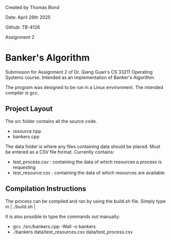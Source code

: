 Created by Thomas Bond

Date: April 26th 2025

Github: TB-4126

Assignment 2

# Banker's Algorithm

Submission for Assignment 2 of Dr. Qiang Guan's CS 33211 Operating Systems course.
Intended as an implementation of Banker's Algorithm.

The program was designed to be run in a Linux environment. The intended compiler is gcc.

## Project Layout

The src folder contains all the source code.
- resource.hpp
- bankers.cpp

The data folder is where any files containing data should be placed.
Must be entered as a CSV file format.
Currently contains:
- test_process.csv  : containing the data of which resources a process is requesting
- test_resource.csv : containing the data of which resources are available

## Compilation Instructions

The process can be compiled and ran by using the build.sh file.
Simply type in | ./build.sh |

It is also possible to type the commands out manually:
- gcc ./src/bankers.cpp -Wall -o bankers
- ./bankers data/test_resources.csv data/test_process.csv
